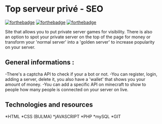 # Top serveur privé - SEO 

[![forthebadge](https://forthebadge.com/images/badges/uses-html.svg)](https://forthebadge.com) [![forthebadge](https://forthebadge.com/images/badges/uses-css.svg)](https://forthebadge.com) [![forthebadge](https://forthebadge.com/images/badges/made-with-javascript.svg)](https://forthebadge.com)

Site that allows you to put private server games for visibility. There is also an option to spot your private server on the top of the page for money or transform your 'normal server' into a 'golden server' to increase popularity on your server.

## General informations :

-There's a captcha API to check if your a bot or not.
-You can register, login, adding a server, delete it, you also have a 'wallet' that shows you your amount of money.
-You can add a specific API on minecraft to show to people how many people is connected on your server on live.

## Technologies and resources

*HTML
*CSS (BULMA)
*jAVASCRIPT
*PHP
*mySQL
*GIT
